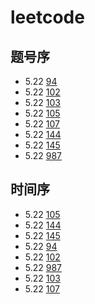 # leetcode
## 题号序
- 5.22 [94](./problems/94/test.py)
- 5.22 [102](./problems/102/test.py)
- 5.22 [103](./problems/103/test.py)
- 5.22 [105](./problems/105/test.py)
- 5.22 [107](./problems/107/test.py)
- 5.22 [144](./problems/144/test.py)
- 5.22 [145](./problems/145/test.py)
- 5.22 [987](./problems/987/test.py)

## 时间序
- 5.22 [105](./problems/105/test.py)
- 5.22 [144](./problems/144/test.py)
- 5.22 [145](./problems/145/test.py)
- 5.22 [94](./problems/94/test.py)
- 5.22 [102](./problems/102/test.py)
- 5.22 [987](./problems/987/test.py)
- 5.22 [103](./problems/103/test.py)
- 5.22 [107](./problems/107/test.py)
